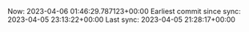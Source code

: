 Now: 2023-04-06 01:46:29.787123+00:00 Earliest commit since sync: 2023-04-05 23:13:22+00:00 Last sync: 2023-04-05 21:28:17+00:00
